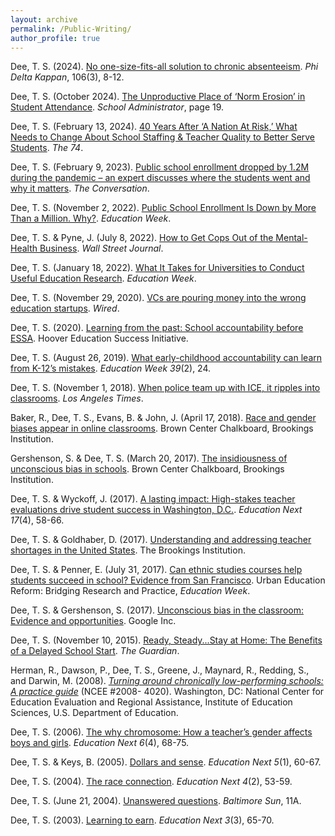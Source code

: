 ```yaml
---
layout: archive
permalink: /Public-Writing/
author_profile: true
---
```

Dee, T. S. (2024). [No one-size-fits-all solution to chronic absenteeism](/files/PDK_2024.pdf). _Phi Delta Kappan_, 106(3), 8-12.

Dee, T. S. (October 2024). [The Unproductive Place of ‘Norm Erosion’ in Student Attendance](/files/SchoolAdministratorOct2024.pdf). _School Administrator_, page 19.

Dee, T. S. (February 13, 2024). [40 Years After ‘A Nation At Risk,’ What Needs to Change About School Staffing & Teacher Quality to Better Serve Students](https://www.the74million.org/article/40-years-after-a-nation-at-risk-what-needs-to-change-about-school-staffing-teacher-quality-to-better-serve-students/). _The 74_. 

Dee, T. S. (February 9, 2023). [Public school enrollment dropped by 1.2M during the pandemic – an expert discusses where the students went and why it matters](https://theconversation.com/public-school-enrollment-dropped-by-1-2m-during-the-pandemic-an-expert-discusses-where-the-students-went-and-why-it-matters-198768). _The Conversation_.

Dee, T. S. (November 2, 2022). [Public School Enrollment Is Down by More Than a Million. Why?](/files/EdWeekCommentary_Dee_20221102.pdf). _Education Week_.

Dee, T. S. & Pyne, J. (July 8, 2022). [How to Get Cops Out of the Mental-Health Business](/files/WSJ_Dee_Pyne_20220708.pdf). _Wall Street Journal_.

Dee, T. S. (January 18, 2022). [What It Takes for Universities to Conduct Useful Education Research](/files/EdWeekCommentary_Dee_20220118.pdf). _Education Week_.

Dee, T. S. (November 29, 2020). [VCs are pouring money into the wrong education startups](https://www.wired.com/story/vcs-are-pouring-money-into-the-wrong-education-startups/). _Wired_.

Dee, T. S. (2020). [Learning from the past: School accountability before ESSA](https://www.hoover.org/research/learning-past-school-accountability-essa). Hoover Education Success Initiative.

Dee, T. S. (August 26, 2019). [What early-childhood accountability can learn from K-12’s mistakes](/files/EdWeekCommentary_Dee_20190826.pdf). _Education Week 39_(2), 24.

Dee, T. S. (November 1, 2018). [When police team up with ICE, it ripples into classrooms](/files/LAT_Dee_20181101.pdf). _Los Angeles Times_.

Baker, R., Dee, T. S., Evans, B. & John, J. (April 17, 2018). [Race and gender biases appear in online classrooms](https://www.brookings.edu/blog/brown-center-chalkboard/2018/04/27/race-and-gender-biases-appear-in-online-education/). Brown Center Chalkboard, Brookings Institution.

Gershenson, S. & Dee, T. S. (March 20, 2017). [The insidiousness of unconscious bias in schools](https://www.brookings.edu/blog/brown-center-chalkboard/2017/03/20/the-insidiousness-of-unconscious-bias-in-schools/). Brown Center Chalkboard, Brookings Institution.

Dee, T. S. & Wyckoff, J. (2017). [A lasting impact: High-stakes teacher evaluations drive student success in Washington, D.C.](https://www.educationnext.org/a-lasting-impact-high-stakes-teacher-evaluations-student-success-washington-dc/). _Education Next 17_(4), 58-66.

Dee, T. S. & Goldhaber, D. (2017). [Understanding and addressing teacher shortages in the United States](https://www.hamiltonproject.org/papers/understanding_and_addressing_teacher_shortages_in_the_united_states). The Brookings Institution. 

Dee, T. S. & Penner, E. (July 31, 2017). [Can ethnic studies courses help students succeed in school? Evidence from San Francisco](https://www.edweek.org/teaching-learning/opinion-can-ethnic-studies-courses-help-students-succeed-in-school-evidence-from-san-francisco/2017/07). Urban Education Reform: Bridging Research and Practice, _Education Week_. 

Dee, T. S. & Gershenson, S. (2017). [Unconscious bias in the classroom: Evidence and opportunities](https://goo.gl/O6Btqi). Google Inc.

Dee, T. S. (November 10, 2015). [Ready, Steady...Stay at Home: The Benefits of a Delayed School Start](https://www.theguardian.com/teacher-network/2015/nov/10/benefits-delayed-school-start-education). _The Guardian_.

Herman, R., Dawson, P., Dee, T. S., Greene, J., Maynard, R., Redding, S., and Darwin, M. (2008). _[Turning around chronically low-performing schools: A practice guide](https://ies.ed.gov/ncee/wwc/PracticeGuide/7#tab-summary)_ (NCEE #2008- 4020). Washington, DC: National Center for Education Evaluation and Regional Assistance, Institute of Education Sciences, U.S. Department of Education. 

Dee, T. S. (2006). [The why chromosome: How a teacher’s gender affects boys and girls](https://www.educationnext.org/the-why-chromosome/). _Education Next 6_(4), 68-75.

Dee, T. S. & Keys, B. (2005). [Dollars and sense](https://www.educationnext.org/dollars-and-sense/). _Education Next 5_(1), 60-67.

Dee, T. S. (2004). [The race connection](https://www.educationnext.org/the-race-connection/). _Education Next 4_(2), 53-59.

Dee, T. S. (June 21, 2004). [Unanswered questions](/files/BaltimoreSunOpEd20040621.pdf). _Baltimore Sun_, 11A. 

Dee, T. S. (2003). [Learning to earn](https://www.educationnext.org/learningtoearn/). _Education Next 3_(3), 65-70.
